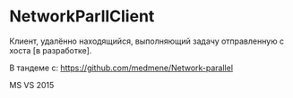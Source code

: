 # NetworkParllClient

Клиент, удалённо находящийся, выполняющий задачу отправленную с хоста \[в разработке\].

В тандеме с: https://github.com/medmene/Network-parallel

MS VS 2015

